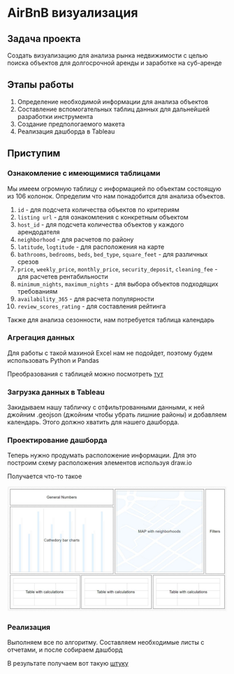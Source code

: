 # AirBnB визуализация

## Задача проекта

Создать визуализацию для анализа рынка недвижимости с целью поиска объектов для долгосрочной аренды и заработке на суб-аренде

## Этапы работы

1. Определение необходимой информации для анализа объектов
2. Составление вспомогательных таблиц данных для дальнейшей разработки инструмента
3. Создание предпологаемого макета
4. Реализация дашборда в Tableau

## Приступим

### Ознакомление с имеющимися таблицами

Мы имеем огромную таблицу с информацией по объектам состоящую из 106 колонок.
Определим что нам понадобится для анализа объектов.

1. `id` - для подсчета количества объектов по критериям
2. `listing url` - для ознакомления с конкретным объектом
3. `host_id` - для подсчета количества объектов у каждого арендодателя
4. `neighborhood` - для расчетов по району
5. `latitude`, `logtitude` - для расположения на карте
6. `bathrooms`, `bedrooms`, `beds`, `bed_type`, `square_feet` - для различных срезов
7. `price`, `weekly_price`, `monthly_price`, `security_deposit`, `cleaning_fee` - для расчетев рентабильности
8. `minimum_nights`, `maximum_nights` - для выбора объектов подходящих требованиям
9. `availability_365` - для расчета популярности
10. `review_scores_rating` - для составления рейтинга

Также для анализа сезонности, нам потребуется таблица календарь

### Агрегация данных

Для работы с такой махиной Excel нам не подойдет, поэтому будем использовать Python и Pandas

Преобразования с таблицей можно посмотреть [тут](m3fin_prep.ipynb)

### Загрузка данных в Tableau

Закидываем нашу табличку с отфильтрованными данными, к ней джойним .geojson (джойним чтобы убрать лишние районы) и добавляем календарь.
Этого должно хватить для нашего дашборда.

### Проектирование дашборда

Теперь нужно продумать расположение информации. Для это построим схему расположения элементов используя draw.io

Получается что-то такое

![scheme](./img/dashboard_project.JPG)

### Реализация

Выполняем все по алгоритму. Составляем необходимые листы с отчетами, и после собираем дашборд

В результате получаем вот такую [штуку](https://public.tableau.com/app/profile/sergei1337/viz/AirBnB_SubRent_Tool/Dashboard1)
